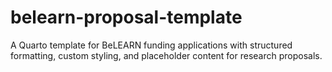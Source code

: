 # belearn-proposal-template
A Quarto template for BeLEARN funding applications with structured formatting, custom styling, and placeholder content for research proposals.
